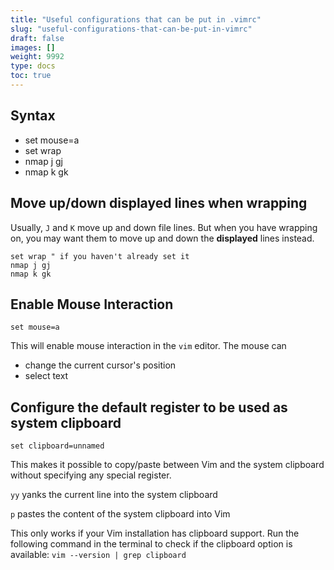 ```yaml
---
title: "Useful configurations that can be put in .vimrc"
slug: "useful-configurations-that-can-be-put-in-vimrc"
draft: false
images: []
weight: 9992
type: docs
toc: true
---
```


## Syntax
 - set mouse=a
 - set wrap
 - nmap j gj
 - nmap k gk

## Move up/down displayed lines when wrapping
Usually, `J` and `K` move up and down file lines. But when you have wrapping on, you may want them to move up and down the **displayed** lines instead.

    set wrap " if you haven't already set it
    nmap j gj
    nmap k gk

## Enable Mouse Interaction
    set mouse=a

This will enable mouse interaction in the `vim` editor. The mouse can 

* change the current cursor's position
* select text

## Configure the default register to be used as system clipboard
    set clipboard=unnamed

This makes it possible to copy/paste between Vim and the system clipboard without specifying any special register.

`yy` yanks the current line into the system clipboard

`p`    pastes the content of the system clipboard into Vim

This only works if your Vim installation has clipboard support. Run the following command in the terminal to check if the clipboard option is available: `vim --version | grep
clipboard`



